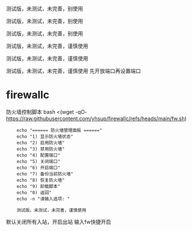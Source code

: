 测试版，未测试，未完善，别使用

测试版，未测试，未完善，别使用

测试版，未测试，未完善，别使用

测试版，未测试，未完善，谨慎使用

测试版，未测试，未完善，谨慎使用

测试版，未测试，未完善，谨慎使用
先开放端口再设置端口

# firewallc
防火墙控制脚本
bash <(wget -qO- https://raw.githubusercontent.com/yhsup/firewallc/refs/heads/main/fw.sh)

        echo "====== 防火墙管理面板 ======"
        echo "1) 显示防火墙状态"
        echo "2) 启用防火墙"
        echo "3) 禁用防火墙"
        echo "4) 配置端口"
        echo "5) 关闭端口"
        echo "6) 开启端口"
        echo "7) 备份当前防火墙"
        echo "8) 恢复防火墙"
        echo "9) 卸载脚本"
        echo "0) 返回"
        echo -n "请输入选项: "

        测试版，未测试，未完善，谨慎使用
默认关闭所有入站，开启出站
输入fw快捷开启
